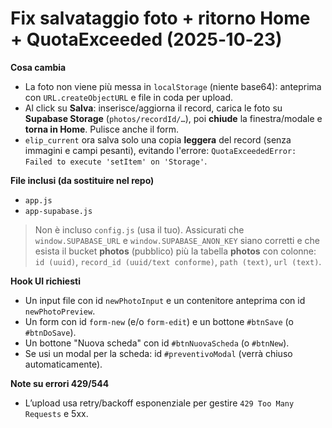 
# Fix salvataggio foto + ritorno Home + QuotaExceeded (2025‑10‑23)

**Cosa cambia**
- La foto non viene più messa in `localStorage` (niente base64): anteprima con `URL.createObjectURL` e file in coda per upload.
- Al click su **Salva**: inserisce/aggiorna il record, carica le foto su **Supabase Storage** (`photos/recordId/…`), poi **chiude** la finestra/modale e **torna in Home**. Pulisce anche il form.
- `elip_current` ora salva solo una copia **leggera** del record (senza immagini e campi pesanti), evitando l'errore:
  `QuotaExceededError: Failed to execute 'setItem' on 'Storage'`.

**File inclusi (da sostituire nel repo)**
- `app.js`
- `app-supabase.js`

> Non è incluso `config.js` (usa il tuo). Assicurati che `window.SUPABASE_URL` e `window.SUPABASE_ANON_KEY` siano corretti e che esista il bucket **photos** (pubblico) più la tabella **photos** con colonne: `id (uuid)`, `record_id (uuid/text conforme)`, `path (text)`, `url (text)`.

**Hook UI richiesti**
- Un input file con id `newPhotoInput` e un contenitore anteprima con id `newPhotoPreview`.
- Un form con id `form-new` (e/o `form-edit`) e un bottone `#btnSave` (o `#btnDoSave`).
- Un bottone "Nuova scheda" con id `#btnNuovaScheda` (o `#btnNew`).
- Se usi un modal per la scheda: id `#preventivoModal` (verrà chiuso automaticamente).

**Note su errori 429/544**
- L’upload usa retry/backoff esponenziale per gestire `429 Too Many Requests` e 5xx.
